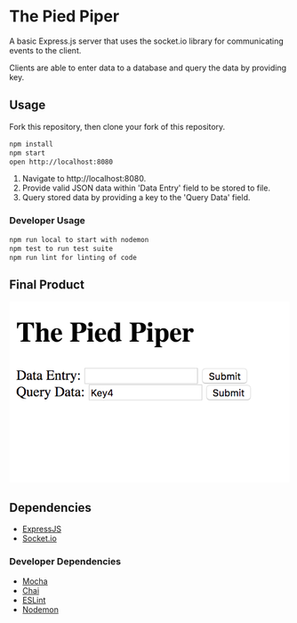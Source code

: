 # The Pied Piper
A basic Express.js server that uses the socket.io library for communicating events to the client.

Clients are able to enter data to a database and query the data by providing key.

## Usage
Fork this repository, then clone your fork of this repository.

```
npm install
npm start
open http://localhost:8080
```
1. Navigate to http://localhost:8080.
2. Provide valid JSON data within 'Data Entry' field to be stored to file.
3. Query stored data by providing a key to the 'Query Data' field.

### Developer Usage
```
npm run local to start with nodemon
npm test to run test suite
npm run lint for linting of code
```


## Final Product
!["The main user interface"](docs/index-page.png)

## Dependencies

* [ExpressJS](http://expressjs.com/)
* [Socket.io](https://socket.io/)

### Developer Dependencies

* [Mocha](https://mochajs.org/)
* [Chai](https://www.chaijs.com/)
* [ESLint](https://eslint.org/)
* [Nodemon](https://nodemon.io/)


